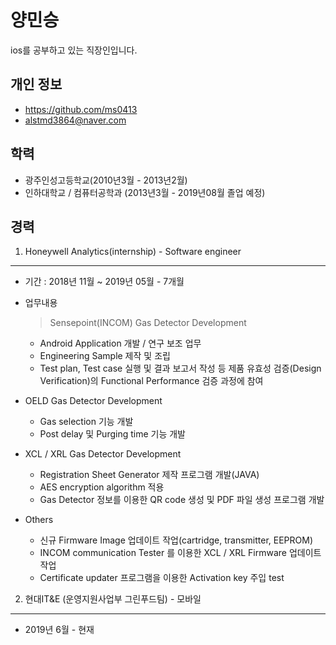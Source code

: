 양민승
====
ios를 공부하고 있는 직장인입니다.


개인 정보
-------
* https://github.com/ms0413
* alstmd3864@naver.com 

학력
---
* 광주인성고등학교(2010년3월 - 2013년2월)
* 인하대학교 / 컴퓨터공학과 (2013년3월 - 2019년08월 졸업 예정)

경력
---
1. Honeywell Analytics(internship) - Software engineer
------------------------------------------------------
* 기간 : 2018년 11월 ~ 2019년 05월 - 7개월
* 업무내용
  > Sensepoint(INCOM) Gas Detector Development
    - Android Application 개발 / 연구 보조 업무
    - Engineering Sample 제작 및 조립
    - Test plan, Test case 실행 및 결과 보고서 작성 등 제품 유효성 검증(Design Verification)의 Functional Performance 검증 과정에 참여

* OELD Gas Detector Development
  - Gas selection 기능 개발
  - Post delay 및 Purging time 기능 개발

* XCL / XRL Gas Detector Development
  - Registration Sheet Generator 제작 프로그램 개발(JAVA)
  - AES encryption algorithm 적용
  - Gas Detector 정보를 이용한 QR code 생성 및 PDF 파일 생성 프로그램 개발

* Others
  - 신규 Firmware Image 업데이트 작업(cartridge, transmitter, EEPROM)
  - INCOM communication Tester 를 이용한 XCL / XRL Firmware 업데이트 작업
  - Certificate updater 프로그램을 이용한 Activation key 주입 test

2. 현대IT&E (운영지원사업부 그린푸드팀) - 모바일
--------------------------------------
  - 2019년 6월 - 현재
